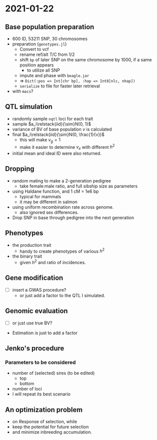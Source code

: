 # 2021-01-22
## Base population preparation
- 600 ID, 53211 SNP, 30 chromosomes
- preparation (`genotypes.jl`)
  - Convert to vcf
  - rename ref/alt T/C from 1/2
  - shift `bp` of later SNP on the same chromosome by 1000, if a same position appears
    - to utilize all SNP
  - impute and phase with `beagle.jar`
  - $\Rightarrow$ `Dict(:pos => Int[chr bp], :hap => Int8[nlc, nhap])`
  - `serialize` to file for faster later retrieval
- with `macs`?

## QTL simulation
  - randomly sample `nqtl` loci for each trait
  - sample $a_i\relstack{iid}{\sim}N(0, 1)$
  - variance of BV of base population $v$ is calculated
  - final $a_i\relstack{iid}{\sim}N(0, \frac{1}{v})$
    - this will make $v_g=1$
    - make it easier to determine $v_e$ with different $h^2$
  - initial mean and ideal ID were also returned.

## Dropping
  - random mating to make a 2-generation pedigree
    - take female:male ratio, and full sibship size as parameters
  - using Haldane function, and 1 cM = 1e6 bp
    - typical for mammals
    - it may be different in salmon
  - using uniform recombination rate across genome.
    - also ignored sex differences.
  - Drop SNP in base through pedigree into the next generation

## Phenotypes
  - the production trait
    - handy to create phenotypes of various $h^2$
  - the binary trait
    - given $h^2$ and ratio of incidences.

## Gene modification
  - [ ] insert a GWAS procedure?
    - or just add a factor to the QTL I simulated.

## Genomic evaluation
  - [ ] or just use true BV?
  - Estimation is just to add a factor

## Jenko's procedure
### Parameters to be considered
- number of (selected) sires (to be edited)
  - top
  - bottom
- number of loci
- I will repeat its best scenario

## An optimization problem
- on $R$esponse of selection, while
- keep the potential for future selection
- and minimize inbreeding accumulation.